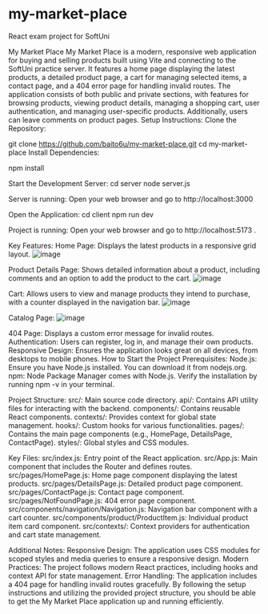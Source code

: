 # my-market-place
React exam project for SoftUni

My Market Place
My Market Place is a modern, responsive web application for buying and selling products built using Vite and connecting to the SoftUni practice server. It features a home page displaying the latest products, a detailed product page, a cart for managing selected items, a contact page, and a 404 error page for handling invalid routes. 
The application consists of both public and private sections, with features for browsing products, viewing product details, managing a shopping cart, user authentication, and managing user-specific products. Additionally, users can leave comments on product pages.
Setup Instructions:
Clone the Repository:

git clone <https://github.com/baito6u/my-market-place.git>
cd my-market-place
Install Dependencies:

npm install

Start the Development Server:
cd server
node server.js

Server is running: Open your web browser and go to http://localhost:3000

Open the Application:
cd client
npm run dev

Project is running: Open your web browser and go to http://localhost:5173
.

Key Features:
Home Page: Displays the latest products in a responsive grid layout.
![image](https://github.com/user-attachments/assets/5d9bbe76-67f1-4644-b68f-d732cfc82977)

Product Details Page: Shows detailed information about a product, including comments and an option to add the product to the cart.
![image](https://github.com/user-attachments/assets/831dc14b-e2cc-4a2e-9670-e5d62547444b)

Cart: Allows users to view and manage products they intend to purchase, with a counter displayed in the navigation bar.
![image](https://github.com/user-attachments/assets/23b2c004-bb22-4881-9c4c-cffc63d68c23)


Catalog Page: 
![image](https://github.com/user-attachments/assets/65554e8f-1e0f-4c42-ac24-ffbed3bc847f)

404 Page: Displays a custom error message for invalid routes.
Authentication: Users can register, log in, and manage their own products.
Responsive Design: Ensures the application looks great on all devices, from desktops to mobile phones.
How to Start the Project
Prerequisites:
Node.js: Ensure you have Node.js installed. You can download it from nodejs.org.
npm: Node Package Manager comes with Node.js. Verify the installation by running npm -v in your terminal.

Project Structure:
src/: Main source code directory.
api/: Contains API utility files for interacting with the backend.
components/: Contains reusable React components.
contexts/: Provides context for global state management.
hooks/: Custom hooks for various functionalities.
pages/: Contains the main page components (e.g., HomePage, DetailsPage, ContactPage).
styles/: Global styles and CSS modules.

Key Files:
src/index.js: Entry point of the React application.
src/App.js: Main component that includes the Router and defines routes.
src/pages/HomePage.js: Home page component displaying the latest products.
src/pages/DetailsPage.js: Detailed product page component.
src/pages/ContactPage.js: Contact page component.
src/pages/NotFoundPage.js: 404 error page component.
src/components/navigation/Navigation.js: Navigation bar component with a cart counter.
src/components/product/ProductItem.js: Individual product item card component.
src/contexts/: Context providers for authentication and cart state management.

Additional Notes:
Responsive Design: The application uses CSS modules for scoped styles and media queries to ensure a responsive design.
Modern Practices: The project follows modern React practices, including hooks and context API for state management.
Error Handling: The application includes a 404 page for handling invalid routes gracefully.
By following the setup instructions and utilizing the provided project structure, you should be able to get the My Market Place application up and running efficiently.
